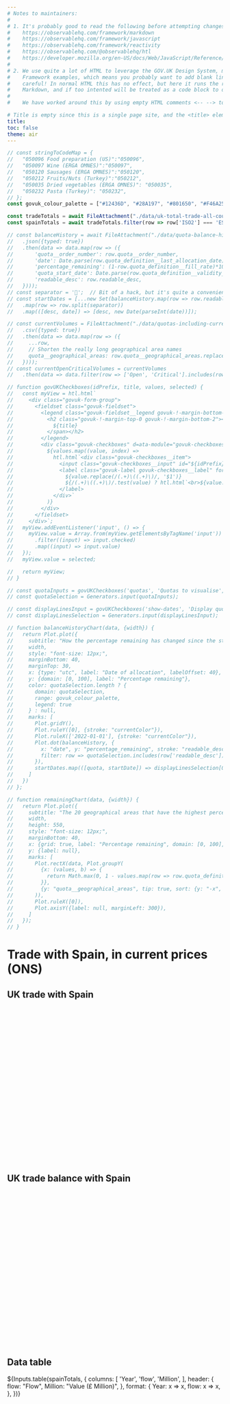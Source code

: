 ```yaml
---
# Notes to maintainers:
#
# 1. It's probably good to read the following before attempting changes:
#    https://observablehq.com/framework/markdown
#    https://observablehq.com/framework/javascript
#    https://observablehq.com/framework/reactivity
#    https://observablehq.com/@observablehq/htl
#    https://developer.mozilla.org/en-US/docs/Web/JavaScript/Reference/Global_Objects/Promise
#
# 2. We use quite a lot of HTML to leverage the GOV.UK Design System, more than most Observable
#    Framework examples, which means you probably want to add blank lines for readability. But be
#    careful! In normal HTML this has no effect, but here it runs the risk of being parsed as
#    Markdown, and if too intented will be treated as a code block to display.
#
#    We have worked around this by using empty HTML comments <-- --> to add in some whitespace.

# Title is empty since this is a single page site, and the <title> element will contain the site name
title: 
toc: false
theme: air
---
```


<!-- Constants -->
```js
// const stringToCodeMap = {
//   "050096 Food preparation (US)":"050096",
//   "050097 Wine (ERGA OMNES)":"050097",
//   "050120 Sausages (ERGA OMNES)":"050120",
//   "050212 Fruits/Nuts (Turkey)":"050212",
//   "050035 Dried vegetables (ERGA OMNES)": "050035",
//   "050232 Pasta (Turkey)": "050232",
// };
const govuk_colour_palette = ["#12436D", "#28A197", "#801650", "#F46A25", "#3D3D3D", "#A285D1"];
```

<!-- Data -->
```js
const tradeTotals = await FileAttachment("./data/uk-total-trade-all-countries-seasonally-adjusted.csv").csv({typed: true});
const spainTotals = await tradeTotals.filter(row => row['ISO2'] === 'ES' && (row['flow'] == 'total_import' || row['flow'] == 'total_export'));

// const balanceHistory = await FileAttachment("./data/quota-balance-history.json")
//   .json({typed: true})
//   .then(data => data.map(row => ({
//       'quota__order_number': row.quota__order_number,
//       'date': Date.parse(row.quota_definition__last_allocation_date),
//       'percentage_remaining': (1-row.quota_definition__fill_rate)*100,
//       'quota_start_date': Date.parse(row.quota_definition__validity_start_date),
//       'readable_desc': row.readable_desc,
//   })));
// const separator = '📏';  // Bit of a hack, but it's quite a convenient way to deduplicate
// const startDates = [...new Set(balanceHistory.map(row => row.readable_desc + separator + row.quota_start_date))]
//   .map(row => row.split(separator))
//   .map(([desc, date]) => [desc, new Date(parseInt(date))]);

// const currentVolumes = FileAttachment("./data/quotas-including-current-volumes.csv")
//   .csv({typed: true})
//   .then(data => data.map(row => ({
//     ...row,
//     // Shorten the really long geographical area names
//     quota__geographical_areas: row.quota__geographical_areas.replace(/.*(.\[\d+\]).*/, 'Areas subject to category $1 safeguards')
//   })));
// const currentOpenCriticalVolumes = currentVolumes
//   .then(data => data.filter(row => ['Open', 'Critical'].includes(row.quota_definition__status)));
```

<!-- Input widgets -->
```js
// function govUKCheckboxes(idPrefix, title, values, selected) {
//   const myView = htl.html`
//     <div class="govuk-form-group">
//       <fieldset class="govuk-fieldset">
//         <legend class="govuk-fieldset__legend govuk-!-margin-bottom-0">
//           <h2 class="govuk-!-margin-top-0 govuk-!-margin-bottom-2"><span class="govuk-heading-s govuk-!-margin-bottom-0">
//             ${title}
//           </span></h2>
//         </legend>
//         <div class="govuk-checkboxes" d=ata-module="govuk-checkboxes">
//           ${values.map((value, index) =>
//             htl.html`<div class="govuk-checkboxes__item">
//               <input class="govuk-checkboxes__input" id="${idPrefix}-${index}" name="${idPrefix}--${index}" type="checkbox" value="${value}" checked=${selected.includes(value)}>
//               <label class="govuk-label govuk-checkboxes__label" for="${idPrefix}-${index}">
//                 ${value.replace(/(.+)\((.+)\)/, '$1')}
//                 ${/(.+)\((.+)\)/.test(value) ? htl.html`<br>${value.replace(/(.+)\((.+)\)/, '$2')}` : ``}
//               </label>
//             </div>`
//           )}
//         </div>
//       </fieldset>
//     </div>`;
//   myView.addEventListener('input', () => {
//     myView.value = Array.from(myView.getElementsByTagName('input'))
//       .filter((input) => input.checked)
//       .map((input) => input.value)
//   });
//   myView.value = selected;

//   return myView;
// }

// const quotaInputs = govUKCheckboxes('quotas', 'Quotas to visualise', Object.keys(stringToCodeMap), [Object.keys(stringToCodeMap)[5]]);
// const quotaSelection = Generators.input(quotaInputs);

// const displayLinesInput = govUKCheckboxes('show-dates', 'Display quota renewal dates?', ['Show dates'], ['Show dates']);
// const displayLinesSelection = Generators.input(displayLinesInput);
```

<!-- Charts -->
```js
// function balanceHistoryChart(data, {width}) {
//   return Plot.plot({
//     subtitle: "How the percentage remaining has changed since the start of 2022 for up to six quotas. Data is available only at inconsistent intervals.",
//     width,
//     style: "font-size: 12px;",
//     marginBottom: 40,
//     marginTop: 30,
//     x: {type: "utc", label: "Date of allocation", labelOffset: 40},
//     y: {domain: [0, 100], label: "Percentage remaining"},
//     color: quotaSelection.length ? {
//       domain: quotaSelection,
//       range: govuk_colour_palette,
//       legend: true
//     } : null,
//     marks: [ 
//       Plot.gridY(),
//       Plot.ruleY([0], {stroke: "currentColor"}),
//       Plot.ruleX(['2022-01-01'], {stroke: "currentColor"}),
//       Plot.dot(balanceHistory, {
//         x: "date", y: "percentage_remaining", stroke: "readable_desc", symbol:'asterisk',
//         filter: row => quotaSelection.includes(row['readable_desc']),
//       }),
//       startDates.map(([quota, startDate]) => displayLinesSelection[0] == 'Show dates' && quotaSelection.includes(quota) ? Plot.ruleX({length: 500}, {x:startDate}) : null),
//     ]
//   })
// };

// function remainingChart(data, {width}) {
//   return Plot.plot({
//     subtitle: "The 20 geographical areas that have the highest percentage remaining balance of open and critical quotas.",
//     width,
//     height: 550,
//     style: "font-size: 12px;",
//     marginBottom: 40,
//     x: {grid: true, label: "Percentage remaining", domain: [0, 100], labelOffset: 40},
//     y: {label: null},
//     marks: [
//       Plot.rectX(data, Plot.groupY(
//         {x: (values, b) => {
//           return Math.max(0, 1 - values.map(row => row.quota_definition__balance).reduce((partialSum, a) => partialSum + a, 0) / values.map(row => row.quota_definition__initial_volume).reduce((partialSum, a) => partialSum + a, 0)) * 100
//         }},
//         {y: "quota__geographical_areas", tip: true, sort: {y: "-x", limit: 20}, fill: govuk_colour_palette[0]}
//       )),
//       Plot.ruleX([0]),
//       Plot.axisY({label: null, marginLeft: 300}),
//     ]
//   });
// }
```

<!-- HTML combining all the above -->
<div class="govuk-width-container">
  <h1 class="govuk-heading-l govuk-!-margin-top-7">Trade with Spain, in current prices (ONS)</h1>
  <!-- -->
  <div class="govuk-grid-row">
    <div class="govuk-grid-column-one-half">
      <div class="card" style="min-height: 400px">
        <h2><span class="govuk-heading-s">UK trade with Spain</span></h2>
      </div>
    </div>
    <div class="govuk-grid-column-one-half">
      <div class="card" style="min-height: 400px">
        <h2><span class="govuk-heading-s">UK trade balance with Spain</span></h2>
      </div>
    </div>
  </div>
  <!-- -->
  <div class="govuk-grid-row govuk-!-margin-bottom-4">
    <div class="govuk-grid-column-full">
      <div class="card">
        <h2><span class="govuk-heading-s">Data table</span></h2>
        ${Inputs.table(spainTotals, {
          columns: [
            'Year',
            'flow',
            'Million',
          ],
          header: {
            flow: "Flow",
            Million: "Value (£ Million)",
          },
          format: {
            Year: x => x,
            flow: x => x,
          },
        })}
      </div>
    </div>
  </div>
<!-- Closes .govuk-width-container -->
</div>
